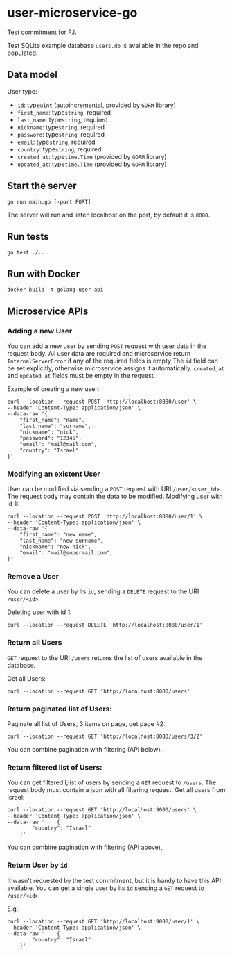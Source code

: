# user-microservice-go
Test commitment for F.I. 

Test SQLite example database `users.db` is available in the repo and populated.

## Data model
User type:
- `id`: type`uint` (autoincremental, provided by `GORM` library)
- `first_name`: type`string`, required
- `last_name`: type`string`, required
- `nickname`: type`string`, required
- `password`: type`string`, required  
- `email`: type`string`, required
- `country`: type`string`, required
- `created_at`: type`time.Time` (provided by `GORM` library)
- `updated_at`: type`time.Time` (provided by `GORM` library)

## Start the server
```
go run main.go [-port PORT]
```
The server will run and listen localhost on the port, by default it is `8080`.

## Run tests
```
go test ./...
```

## Run with Docker
```
docker build -t golang-user-api
```


## Microservice APIs

### Adding a new User
You can add a new user by sending `POST` request with user data in the request body. All user data are
required and microservice return `InternalServerError` if any of the required fields is empty 
The `id` field can be set explicitly, otherwise microservice assigns it automatically.
`created_at` and `updated_at` fields must be empty in the request.

Example of creating a new user:
```
curl --location --request POST 'http://localhost:8080/user' \
--header 'Content-Type: application/json' \
--data-raw '{
    "first_name": "name",
    "last_name": "surname",
    "nickname": "nick",
    "password": "12345",
    "email": "mail@mail.com",
    "country": "Israel"
}'
```

### Modifying an existent User
User can be modified via sending a `POST` request with URI `/user/<user_id>`. The request body may contain 
the data to be modified.
Modifying user with id 1:

```
curl --location --request POST 'http://localhost:8080/user/1' \
--header 'Content-Type: application/json' \
--data-raw '{
    "first_name": "new name",
    "last_name": "new surname",
    "nickname": "new nick",
    "email": "mail@supermail.com",
}'
```

### Remove a User
You can delete a user by its `id`, sending a `DELETE` request to the URI `/user/<id>`.

Deleting user with id 1:
```
curl --location --request DELETE 'http://localhost:8080/user/1' 
```

### Return all Users
`GET` request to 
the URI `/users` returns the list of users available in the database.

Get all Users:
```
curl --location --request GET 'http://localhost:8080/users'
```

### Return paginated list of Users:
Paginate all list of Users, 3 items on page, get page #2:

```
curl --location --request GET 'http://localhost:8080/users/3/2'
```
You can combine pagination with filtering (API below),

### Return filtered list of Users:
You can get filtered l;list of users by sending a `GET` request to `/users`. The request body must 
contain a json with all filtering request.
Get all users from Israel:
```
curl --location --request GET 'http://localhost:9000/users' \
--header 'Content-Type: application/json' \
--data-raw '    {
        "country": "Israel"
    }'
```
You can combine pagination with filtering (API above),

### Return User by `id`
It wasn't requested by the test commitment, but it is handy to have this API available. 
You can get a single user by its `id` sending a `GET` request to `/user/<id>`.

E.g.:
```
curl --location --request GET 'http://localhost:9000/user/1' \
--header 'Content-Type: application/json' \
--data-raw '    {
        "country": "Israel"
    }'
```
